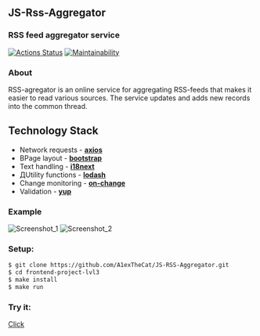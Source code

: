 ## JS-Rss-Aggregator
### RSS feed aggregator service

[![Actions Status](https://github.com/A1exTheCat/frontend-project-11/workflows/hexlet-check/badge.svg)](https://github.com/A1exTheCat/frontend-project-11/actions)
[![Maintainability](https://api.codeclimate.com/v1/badges/667488ab046aa2914999/maintainability)](https://codeclimate.com/github/A1exTheCat/frontend-project-11/maintainability)

### About

RSS-agregator is an online service for aggregating RSS-feeds that makes it easier to read various sources. The service updates and adds new records into the common thread.

## Technology Stack
- Network requests - **[axios](https://github.com/axios/axios)**
- ВPage layout - **[bootstrap](https://getbootstrap.com)**
- Text handling - **[i18next](https://www.i18next.com)**
- ДUtility functions - **[lodash](https://lodash.com)**
- Change monitoring - **[on-change](https://github.com/sindresorhus/on-change)**
- Validation - **[yup](https://github.com/jquense/yup)**

### Example

![Screenshot_1](https://github.com/A1exTheCat/JS-RSS-Aggregator/assets/111634577/15e145ac-0d61-46a7-8665-b5e273138566)
![Screenshot_2](https://github.com/A1exTheCat/JS-RSS-Aggregator/assets/111634577/bfbdb2c4-2f53-48a8-b21e-08c8ef200ed5)

### Setup:
```sh
$ git clone https://github.com/A1exTheCat/JS-RSS-Aggregator.git
$ cd frontend-project-lvl3
$ make install
$ make run
```

### Try it:

<a href="https://frontend-project-11-e7plnangt-a1exthecat.vercel.app/">Click</a>
